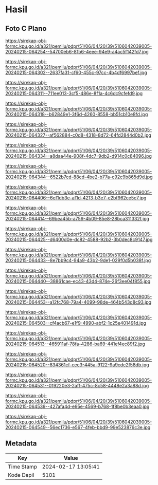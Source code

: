 # Hasil

## Foto C Plano

https://sirekap-obj-formc.kpu.go.id/a321/pemilu/pdpr/51/06/04/20/39/5106042039005-20240215-064254--54700eb6-81b6-4eee-94e9-a4ac5f142fd7.jpg

https://sirekap-obj-formc.kpu.go.id/a321/pemilu/pdpr/51/06/04/20/39/5106042039005-20240215-064302--2637fa31-cf60-455c-97cc-4b4df6997bef.jpg

https://sirekap-obj-formc.kpu.go.id/a321/pemilu/pdpr/51/06/04/20/39/5106042039005-20240215-064311--711ee013-3cf5-486e-8f1a-4c6dc9cfefd9.jpg

https://sirekap-obj-formc.kpu.go.id/a321/pemilu/pdpr/51/06/04/20/39/5106042039005-20240215-064318--b62849e1-3f6d-4260-8558-bb51cb10e8fd.jpg

https://sirekap-obj-formc.kpu.go.id/a321/pemilu/pdpr/51/06/04/20/39/5106042039005-20240215-064327--af562884-c0d8-4318-8d72-64fd2844d0b2.jpg

https://sirekap-obj-formc.kpu.go.id/a321/pemilu/pdpr/51/06/04/20/39/5106042039005-20240215-064334--a8daa44e-908f-4dc7-9db2-d914c0c84096.jpg

https://sirekap-obj-formc.kpu.go.id/a321/pemilu/pdpr/51/06/04/20/39/5106042039005-20240215-064344--6522b7cd-88cd-4be2-b77a-c92c9b865d9d.jpg

https://sirekap-obj-formc.kpu.go.id/a321/pemilu/pdpr/51/06/04/20/39/5106042039005-20240215-064406--6ef1db3e-af1d-4213-b3e7-e2bf962ce5c7.jpg

https://sirekap-obj-formc.kpu.go.id/a321/pemilu/pdpr/51/06/04/20/39/5106042039005-20240215-064414--69bea45b-a759-4b09-85e8-28bca311332f.jpg

https://sirekap-obj-formc.kpu.go.id/a321/pemilu/pdpr/51/06/04/20/39/5106042039005-20240215-064425--d6400d0e-dc82-4588-92b2-3b0dec8c9147.jpg

https://sirekap-obj-formc.kpu.go.id/a321/pemilu/pdpr/51/06/04/20/39/5106042039005-20240215-064433--8e7bb9c4-94a9-43b2-9de1-029f0d5b038f.jpg

https://sirekap-obj-formc.kpu.go.id/a321/pemilu/pdpr/51/06/04/20/39/5106042039005-20240215-064440--38861cae-ec43-43d4-874e-26f3ee04f855.jpg

https://sirekap-obj-formc.kpu.go.id/a321/pemilu/pdpr/51/06/04/20/39/5106042039005-20240215-064453--a12fc768-79a4-4099-98de-464b543d8c93.jpg

https://sirekap-obj-formc.kpu.go.id/a321/pemilu/pdpr/51/06/04/20/39/5106042039005-20240215-064503--cf4acb67-e1f9-4990-abf2-1c25e401491d.jpg

https://sirekap-obj-formc.kpu.go.id/a321/pemilu/pdpr/51/06/04/20/39/5106042039005-20240215-064513--465911af-78fa-4286-ba69-441ef4ec89f2.jpg

https://sirekap-obj-formc.kpu.go.id/a321/pemilu/pdpr/51/06/04/20/39/5106042039005-20240215-064520--834361cf-cec3-445a-9122-9a9cdc2f58db.jpg

https://sirekap-obj-formc.kpu.go.id/a321/pemilu/pdpr/51/06/04/20/39/5106042039005-20240215-064531--019220e3-2aff-475c-8c58-4448e2a3a88d.jpg

https://sirekap-obj-formc.kpu.go.id/a321/pemilu/pdpr/51/06/04/20/39/5106042039005-20240215-064539--427afa4d-e95e-4569-b768-1f8be0b3eaa0.jpg

https://sirekap-obj-formc.kpu.go.id/a321/pemilu/pdpr/51/06/04/20/39/5106042039005-20240215-064549--56ec1736-e567-4feb-bbd9-99e523876c3e.jpg


## Metadata

| Key        | Value               |
| ---------- | ------------------- |
| Time Stamp | 2024-02-17 13:05:41 |
| Kode Dapil | 5101                |




